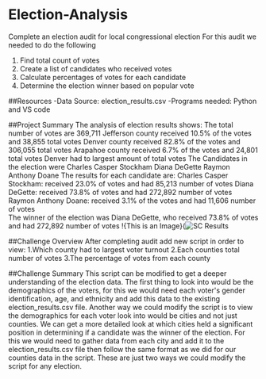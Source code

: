 # Election-Analysis
Complete an election audit for local congressional election 
For this audit we needed to do the following 
1. Find total count of votes 
2. Create a list of candidates who received votes 
3. Calculate percentages of votes for each candidate
4. Determine the election winner based on popular vote

##Resources 
-Data Source: election_results.csv
-Programs needed: Python and VS code 

##Project Summary 
The analysis of election results shows:
The total number of votes are 369,711
Jefferson county received 10.5% of the votes and  38,855 total votes
Denver county received 82.8% of the votes and 306,055 total votes
Arapahoe county received 6.7% of the votes and 24,801 total votes
Denver had to largest amount of total votes 
The Candidates in the election were 
Charles Casper Stockham
Diana DeGette
Raymon Anthony Doane
The results for each candidate are:
Charles Casper Stockham: received  23.0% of votes and had 85,213 number of votes
Diana DeGette: received  73.8% of votes and had  272,892 number of votes 
Raymon Anthony Doane: received 3.1% of the votes and had 11,606 number of votes                                                              
The winner of the election was  Diana DeGette, who received  73.8% of votes and had  272,892 number of votes 
!{This is an Image}(![SC Results](https://user-images.githubusercontent.com/89491163/135779041-f256ba64-9acd-4fe7-9f99-2a35dc434bf4.png)

##Challenge Overview
After completing audit add new script in order to view:
1.Which county had to largest voter turnout
2.Each counties total number of votes 
3.The percentage of votes from each county

##Challenge Summary 
This script can be modified to get a deeper understanding of the election data. The first thing to look into would be the demographics of the voters, for this we would need each voter's gender identification, age, and ethnicity and add this data to the existing election_results.csv file. Another way we could modify the script is to view the demographics for each voter look into would be cities and not just counties. We can get a more detailed look at which cities held a significant position in determining if a candidate was the winner of the election. For this we would need to gather data from each city and add it to the election_results.csv file then follow the same format as we did for our counties data in the script. These are just two ways we could modify the script for any election. 

